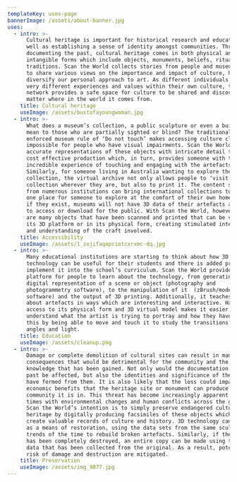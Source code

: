 ```yaml
---
templateKey: uses-page
bannerImage: /assets/about-banner.jpg
uses:
  - intro: >-
      Cultural heritage is important for historical research and education as
      well as establishing a sense of identity amongst communities. Through
      documenting the past, cultural heritage comes in both physical and
      intangible forms which include objects, monuments, beliefs, rituals and
      traditions. Scan the World collects stories from people and museums alike,
      to share various views on the importance and impact of culture, helping
      diversify our personal approach to art. As different individuals will have
      very different experiences and values within their own culture, this
      network provides a safe space for culture to be shared and discovered, no
      matter where in the world it comes from.
    title: Cultural heritage
    useImage: /assets/bustofayoungwoman.jpg
  - intro: >-
      What does a museum’s collection, a public sculpture or even a building
      mean to those who are partially sighted or blind? The traditionally
      enforced museum rule of ‘Do not touch’ makes accessing culture close to
      impossible for people who have visual impairments. Scan the World creates
      accurate representations of these objects with intricate detail through
      cost effective production which, in turn, provides someone with the
      incredible experience of touching and engaging with the artefacts.
      Similarly, for someone living in Australia wanting to explore the museum’s
      collection, the virtual archive not only allows people to ‘visit’ a
      collection wherever they are, but also to print it. The content scanned
      from numerous institutions can bring international collections together in
      one place for someone to explore at the comfort of their own home. Often,
      if they exist, museums will not have 3D data of their artefacts available
      to access or download for the public. With Scan the World, however, there
      are many objects that have been scanned and printed that can be viewed in
      its 3D platform or in its physical form, creating stimulated interaction
      and understanding of the craft involved.
    title: Accessibility
    useImage: /assets/1_zojifaqopciotcxrxmc-dq.jpg
  - intro: >-
      Many educational institutions are starting to think about how 3D
      technology can be useful for their students and there is added pressure to
      implement it into the school’s curriculum. Scan the World provides a
      platform for people to learn about the technology, from generating a
      digital representation of a scene or object (photography and
      photogrammetry software), to the manipulation of it  (zBrush/modelling
      software) and the output of 3D printing. Additionally, it teaches people
      about artefacts in ways which are interesting and interactive. Having
      access to its physical form and 3D virtual model makes it easier to
      understand what the artist is trying to portray and how they have achieved
      this by being able to move and touch it to study the transitions of space,
      angles and light.
    title: Education
    useImage: /assets/cleanup.png
  - intro: >-
      Damage or complete demolition of cultural sites can result in many
      consequences that would be detrimental for the community and the wider
      knowledge that has been gained. Not only would the documentation of the
      past be affected, but also the identities and significance of these that
      have formed from them. It is also likely that the loss could impact the
      economic benefits that the heritage site or monument can produce for the
      community it is in. This threat has become increasingly apparent in recent
      times with environmental changes and human conflicts across the globe.
      Scan the World’s intention is to simply preserve endangered cultural
      heritage by digitally producing facsimiles of these objects which in turn
      create valuable records of culture and history. 3D technology can be used
      as a means of restoration, using the data sets from the same sculptor or
      trends of the time to rebuild broken artefacts. Similarly, if the artefact
      has been completely destroyed, an entire copy can be made using the 3D
      data that has been collected from the original. As a result, potential
      risk of damage and destruction are mitigated.
    title: Preservation
    useImage: /assets/img_9877.jpg
---
```


